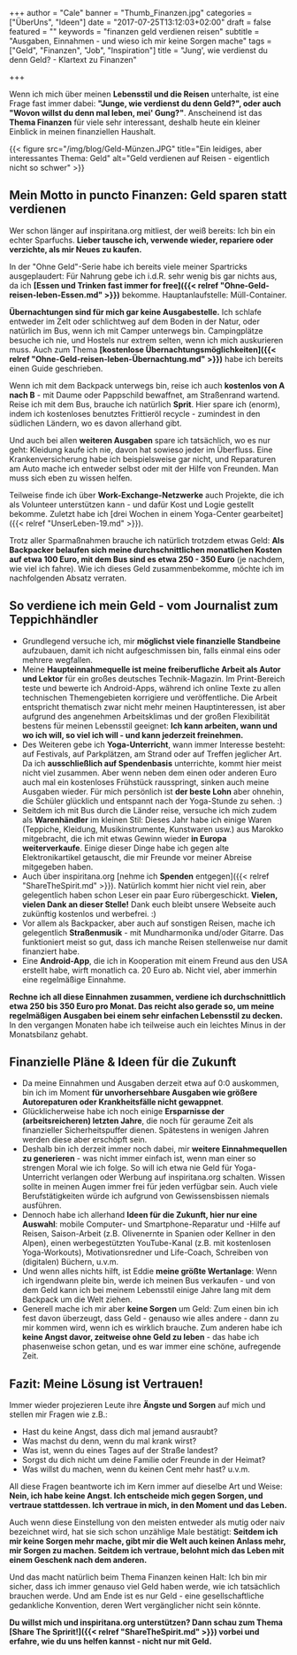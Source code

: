 +++
author = "Cale"
banner = "Thumb_Finanzen.jpg"
categories = ["ÜberUns", "Ideen"]
date = "2017-07-25T13:12:03+02:00"
draft = false
featured = ""
keywords = "finanzen geld verdienen reisen"
subtitle = "Ausgaben, Einnahmen - und wieso ich mir keine Sorgen mache"
tags = ["Geld", "Finanzen", "Job", "Inspiration"]
title = "Jung', wie verdienst du denn Geld? - Klartext zu Finanzen"

+++

Wenn ich mich über meinen **Lebensstil und die Reisen** unterhalte, ist eine Frage fast immer dabei: **"Junge, wie verdienst du denn Geld?", oder auch "Wovon willst du denn mal leben, mei' Gung?"**. Anscheinend ist das **Thema Finanzen** für viele sehr interessant, deshalb heute ein kleiner Einblick in meinen finanziellen Haushalt. <!--more-->

{{< figure src="/img/blog/Geld-Münzen.JPG" title="Ein leidiges, aber interessantes Thema: Geld"
alt="Geld verdienen auf Reisen - eigentlich nicht so schwer" >}}

## Mein Motto in puncto Finanzen: Geld sparen statt verdienen

Wer schon länger auf inspiritana.org mitliest, der weiß bereits: Ich bin ein echter Sparfuchs. **Lieber tausche ich, verwende wieder, repariere oder verzichte, als mir Neues zu kaufen.**    

In der "Ohne Geld"-Serie habe ich bereits viele meiner Spartricks ausgeplaudert: Für Nahrung gebe ich i.d.R. sehr wenig bis gar nichts aus, da ich **[Essen und Trinken fast immer for free]({{< relref "Ohne-Geld-reisen-leben-Essen.md" >}})** bekomme. Hauptanlaufstelle: Müll-Container.    

**Übernachtungen sind für mich gar keine Ausgabestelle.** Ich schlafe entweder im Zelt oder schlichtweg auf dem Boden in der Natur, oder natürlich im Bus, wenn ich mit Camper unterwegs bin. Campingplätze besuche ich nie, und Hostels nur extrem selten, wenn ich mich auskurieren muss. Auch zum Thema **[kostenlose Übernachtungsmöglichkeiten]({{< relref "Ohne-Geld-reisen-leben-Übernachtung.md" >}})** habe ich bereits einen Guide geschrieben.   

Wenn ich mit dem Backpack unterwegs bin, reise ich auch **kostenlos von A nach B** - mit Daume oder Pappschild bewaffnet, am Straßenrand wartend. Reise ich mit dem Bus, brauche ich natürlich **Sprit**. Hier spare ich (enorm), indem ich kostenloses benutztes Frittieröl recycle - zumindest in den südlichen Ländern, wo es davon allerhand gibt.    

Und auch bei allen **weiteren Ausgaben** spare ich tatsächlich, wo es nur geht: Kleidung kaufe ich nie, davon hat sowieso jeder im Überfluss. Eine Krankenversicherung habe ich beispielsweise gar nicht, und Reparaturen am Auto mache ich entweder selbst oder mit der Hilfe von Freunden. Man muss sich eben zu wissen helfen.  

Teilweise finde ich über **Work-Exchange-Netzwerke** auch Projekte, die ich als Volunteer unterstützen kann - und dafür Kost und Logie gestellt bekomme. Zuletzt habe ich [drei Wochen in einem Yoga-Center gearbeitet]({{< relref "UnserLeben-19.md" >}}).

Trotz aller Sparmaßnahmen brauche ich natürlich trotzdem etwas Geld: **Als Backpacker belaufen sich meine durchschnittlichen monatlichen Kosten auf etwa 100 Euro, mit dem Bus sind es etwa 250 - 350 Euro** (je nachdem, wie viel ich fahre). Wie ich dieses Geld zusammenbekomme, möchte ich im nachfolgenden Absatz verraten.

## So verdiene ich mein Geld - vom Journalist zum Teppichhändler

- Grundlegend versuche ich, mir **möglichst viele finanzielle Standbeine** aufzubauen, damit ich nicht aufgeschmissen bin, falls einmal eins oder mehrere wegfallen.
- Meine **Haupteinnahmequelle ist meine freiberufliche Arbeit als Autor und Lektor** für ein großes deutsches Technik-Magazin. Im Print-Bereich teste und bewerte ich Android-Apps, während ich online Texte zu allen technischen Themengebieten korrigiere und veröffentliche. Die Arbeit entspricht thematisch zwar nicht mehr meinen Hauptinteressen, ist aber aufgrund des angenehmen Arbeitsklimas und der großen Flexibilität bestens für meinen Lebensstil geeignet: **Ich kann arbeiten, wann und wo ich will, so viel ich will - und kann jederzeit freinehmen.**
- Des Weiteren gebe ich **Yoga-Unterricht**, wann immer Interesse besteht: auf Festivals, auf Parkplätzen, am Strand oder auf Treffen jeglicher Art. Da ich **ausschließlich auf Spendenbasis** unterrichte, kommt hier meist nicht viel zusammen. Aber wenn neben dem einen oder anderen Euro auch mal ein kostenloses Frühstück rausspringt, sinken auch meine Ausgaben wieder. Für mich persönlich ist **der beste Lohn** aber ohnehin, die Schüler glücklich und entspannt nach der Yoga-Stunde zu sehen. :)
- Seitdem ich mit Bus durch die Länder reise, versuche ich mich zudem als **Warenhändler** im kleinen Stil: Dieses Jahr habe ich einige Waren (Teppiche, Kleidung, Musikinstrumente, Kunstwaren usw.) aus Marokko mitgebracht, die ich mit etwas Gewinn wieder **in Europa weiterverkaufe**. Einige dieser Dinge habe ich gegen alte Elektronikartikel getauscht, die mir Freunde vor meiner Abreise mitgegeben haben.   
- Auch über inspiritana.org [nehme ich **Spenden** entgegen]({{< relref "ShareTheSpirit.md" >}}). Natürlich kommt hier nicht viel rein, aber gelegentlich haben schon Leser ein paar Euro rübergeschickt. **Vielen, vielen Dank an dieser Stelle!** Dank euch bleibt unsere Webseite auch zukünftig kostenlos und werbefrei. :)
- Vor allem als Backpacker, aber auch auf sonstigen Reisen, mache ich gelegentlich **Straßenmusik** - mit Mundharmonika und/oder Gitarre. Das funktioniert meist so gut, dass ich manche Reisen stellenweise nur damit finanziert habe.
- Eine **Android-App**, die ich in Kooperation mit einem Freund aus den USA erstellt habe, wirft monatlich ca. 20 Euro ab. Nicht viel, aber immerhin eine regelmäßige Einnahme.

**Rechne ich all diese Einnahmen zusammen, verdiene ich durchschnittlich etwa 250 bis 350 Euro pro Monat. Das reicht also gerade so, um meine regelmäßigen Ausgaben bei einem sehr einfachen Lebensstil zu decken.** In den vergangen Monaten habe ich teilweise auch ein leichtes Minus in der Monatsbilanz gehabt.

## Finanzielle Pläne & Ideen für die Zukunft

- Da meine Einnahmen und Ausgaben derzeit etwa auf 0:0 auskommen, bin ich im Moment **für unvorhersehbare Ausgaben wie größere Autorepaturen oder Krankheitsfälle nicht gewappnet**. 
- Glücklicherweise habe ich noch einige **Ersparnisse der (arbeitsreicheren) letzten Jahre**, die noch für geraume Zeit als finanzieller Sicherheitspuffer dienen. Spätestens in wenigen Jahren werden diese aber erschöpft sein.
- Deshalb bin ich derzeit immer noch dabei, mir **weitere Einnahmequellen zu generieren** - was nicht immer einfach ist, wenn man einer so strengen Moral wie ich folge. So will ich etwa nie Geld für Yoga-Unterricht verlangen oder Werbung auf inspiritana.org schalten. Wissen sollte in meinen Augen immer frei für jeden verfügbar sein. Auch viele Berufstätigkeiten würde ich aufgrund von Gewissensbissen niemals ausführen.  
- Dennoch habe ich allerhand **Ideen für die Zukunft, hier nur eine Auswahl**: mobile Computer- und Smartphone-Reparatur und -Hilfe auf Reisen, Saison-Arbeit (z.B. Olivenernte in Spanien oder Kellner in den Alpen), einen werbegestützten YouTube-Kanal (z.B. mit kostenlosen Yoga-Workouts), Motivationsredner und Life-Coach, Schreiben von (digitalen) Büchern, u.v.m.
- Und wenn alles nichts hilft, ist Eddie **meine größte Wertanlage**: Wenn ich irgendwann pleite bin, werde ich meinen Bus verkaufen - und von dem Geld kann ich bei meinem Lebensstil einige Jahre lang mit dem Backpack um die Welt ziehen.
- Generell mache ich mir aber **keine Sorgen** um Geld: Zum einen bin ich fest davon überzeugt, dass Geld - genauso wie alles andere - dann zu mir kommen wird, wenn ich es wirklich brauche. Zum anderen habe ich **keine Angst davor, zeitweise ohne Geld zu leben** - das habe ich phasenweise schon getan, und es war immer eine schöne, aufregende Zeit.

## Fazit: Meine Lösung ist Vertrauen!

Immer wieder projezieren Leute ihre **Ängste und Sorgen** auf mich und stellen mir Fragen wie z.B.:

- Hast du keine Angst, dass dich mal jemand ausraubt?
- Was machst du denn, wenn du mal krank wirst?
- Was ist, wenn du eines Tages auf der Straße landest?
- Sorgst du dich nicht um deine Familie oder Freunde in der Heimat?
- Was willst du machen, wenn du keinen Cent mehr hast?
u.v.m.

All diese Fragen beantworte ich im Kern immer auf dieselbe Art und Weise: **Nein, ich habe keine Angst. Ich entscheide mich gegen Sorgen, und vertraue stattdessen. Ich vertraue in mich, in den Moment und das Leben.**    

Auch wenn diese Einstellung von den meisten entweder als mutig oder naiv bezeichnet wird, hat sie sich schon unzählige Male bestätigt: **Seitdem ich mir keine Sorgen mehr mache, gibt mir die Welt auch keinen Anlass mehr, mir Sorgen zu machen. Seitdem ich vertraue, belohnt mich das Leben mit einem Geschenk nach dem anderen.**   

Und das macht natürlich beim Thema Finanzen keinen Halt: Ich bin mir sicher, dass ich immer genauso viel Geld haben werde, wie ich tatsächlich brauchen werde. Und am Ende ist es nur Geld - eine gesellschaftliche gedankliche Konvention, deren Wert vergänglicher nicht sein könnte.


**Du willst mich und inspiritana.org unterstützen? Dann schau zum Thema [Share The Spririt!]({{< relref "ShareTheSpirit.md" >}}) vorbei und erfahre, wie du uns helfen kannst - nicht nur mit Geld.**